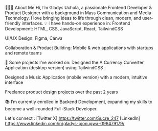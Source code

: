 👩🏽‍💻 About Me
Hi, I’m Gladys Uchola, a passionate Frontend Developer & Product Designer with a background in Mass Communication and Media Technology. I love bringing ideas to life through clean, modern, and user-friendly interfaces.
💡 I have hands-on experience in:
Frontend Development: HTML, CSS, JavaScript, React, TailwindCSS


UI/UX Design: Figma, Canva


Collaboration & Product Building: Mobile & web applications with startups and remote teams


🚀 Some projects I’ve worked on:
Designed the A Currency Converter Application (desktop version) using TailwindCSS 


Designed a Music Application (mobile version) with a modern, intuitive interface


Freelance product design projects over the past 2 years


📚 I’m currently enrolled in Backend Development, expanding my skills to become a well-rounded Full-Stack Developer.


Let's connect : [Twitter X] https://twitter.com/Sucre_247
                [LinkedIn]  https://www.linkedin.com/in/gladys-ojonugwa-098479179/

